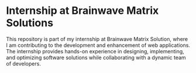 # Internship at Brainwave Matrix Solutions

This repository is part of my internship at Brainwave Matrix Solution, where I am contributing to the development and enhancement of web applications. The internship provides hands-on experience in designing, implementing, and optimizing software solutions while collaborating with a dynamic team of developers.
